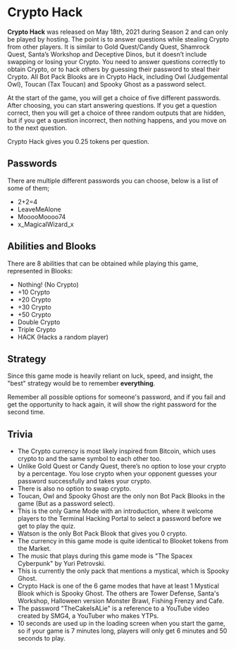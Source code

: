 # Crypto Hack

**Crypto Hack** was released on May 18th, 2021 during Season 2 and can only be played by hosting. The point is to answer questions while stealing Crypto from other players. It is similar to Gold Quest/Candy Quest, Shamrock Quest, Santa’s Workshop and Deceptive Dinos, but it doesn’t include swapping or losing your Crypto. You need to answer questions correctly to obtain Crypto, or to hack others by guessing their password to steal their Crypto. All Bot Pack Blooks are in Crypto Hack, including Owl (Judgemental Owl), Toucan (Tax Toucan) and Spooky Ghost as a password select.

At the start of the game, you will get a choice of five different passwords. After choosing, you can start answering questions. If you get a question correct, then you will get a choice of three random outputs that are hidden, but if you get a question incorrect, then nothing happens, and you move on to the next question.

Crypto Hack gives you 0.25 tokens per question.

## Passwords

There are multiple different passwords you can choose, below is a list of some of them;

* 2+2=4
* LeaveMeAlone
* MooooMoooo74
* x_MagicalWizard_x

## Abilities and Blooks

There are 8 abilities that can be obtained while playing this game, represented in Blooks:

* Nothing! (No Crypto)
* +10 Crypto
* +20 Crypto
* +30 Crypto
* +50 Crypto
* Double Crypto
* Triple Crypto
* HACK (Hacks a random player)

## Strategy

Since this game mode is heavily reliant on luck, speed, and insight, the "best" strategy would be to remember **everything**.

Remember all possible options for someone's password, and if you fail and get the opportunity to hack again, it will show the right password for the second time.

## Trivia

* The Crypto currency is most likely inspired from Bitcoin, which uses crypto to and the same symbol to each other too.
* Unlike Gold Quest or Candy Quest, there’s no option to lose your crypto by a percentage. You lose crypto when your opponent guesses your password successfully and takes your crypto.
* There is also no option to swap crypto.
* Toucan, Owl and Spooky Ghost are the only non Bot Pack Blooks in the game (But as a password select).
* This is the only Game Mode with an introduction, where it welcome players to the Terminal Hacking Portal to select a password before we get to play the quiz.
* Watson is the only Bot Pack Blook that gives you 0 crypto.
* The currency in this game mode is quite identical to Blooket tokens from the Market.
* The music that plays during this game mode is "The Spacex Cyberpunk" by Yuri Petrovski.
* This is currently the only pack that mentions a mystical, which is Spooky Ghost.
* Crypto Hack is one of the 6 game modes that have at least 1 Mystical Blook which is Spooky Ghost. The others are Tower Defense, Santa's Workshop, Halloween version Monster Brawl, Fishing Frenzy and Cafe.
* The password "TheCakeIsALie" is a reference to a YouTube video created by SMG4, a YouTuber who makes YTPs.
* 10 seconds are used up in the loading screen when you start the game, so if your game is 7 minutes long, players will only get 6 minutes and 50 seconds to play.
